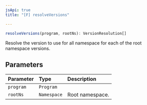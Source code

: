 ```yaml
---
jsApi: true
title: "[F] resolveVersions"

---
```

```ts
resolveVersions(program, rootNs): VersionResolution[]
```

Resolve the version to use for all namespace for each of the root namespace versions.

## Parameters

| Parameter | Type | Description |
| :------ | :------ | :------ |
| `program` | `Program` |  |
| `rootNs` | `Namespace` | Root namespace. |
